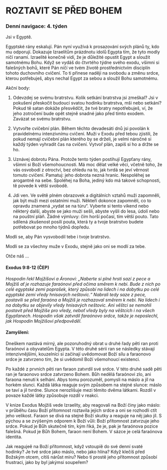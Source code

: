 # ROZTAVIT SE PŘED BOHEM

### Denní navigace: 4. týden

Jsi v Egyptě.

Egyptské rány eskalují. Pán nyní využívá k prosazování svých plánů ty, kdo mu odporují. Dokazuje Izraelitům prázdnotu idolů Egypta tím, že tyto modly ničí ranami. Izraelité konečně vidí, že je důležité opustit Egypt a sloužit samotnému Bohu. Když se vydáš do čtvrtého týdne svého exodu, všimni si falešných bohů, které Pán ničí ve tvém životě prostřednictvím disciplín tohoto duchovního cvičení. To ti přinese naději na svobodu a změnu srdce, kterou potřebuješ, abys nechal Egypt za sebou a sloužil Bohu samotnému.

Akční body:
1. Odevzdej se svému bratrstvu. Kolik setkání bratrstva jsi zmeškal? Jsi v pokušení přeskočit budoucí svatou hodinku bratrstva, mši nebo setkání? Pokud tě satan dokáže přesvědčit, že tvé bratry nepotřebuješ, ví, že jeho zotročení bude opět stejně snadné jako před tímto exodem. Zavázat se svému bratrstvu.

2. Vytvořte cvičební plán. Během těchto devadesáti dnů jsi povolán k pravidelnému intenzivnímu cvičení. Muži v Exodu před tebou zjistili, že pokud nemají cvičební plán kterého by se drželi, je velmi náročné si každý týden vyhradit čas na cvičení. Vytvoř plán, zapiš si ho a držte se ho.

3. Uznávej dobrotu Pána. Protože tento týden postihují Egypťany rány, všimni si Boží všemohoucnosti. Má moc dělat velké věci, včetně toho, že vás osvobodí z otroctví, bez ohledu na to, jak tvrdá se jeví věrnost tomuto cvičení. Pamatuj: jeho dobrota nezná hranic. Nespoléhej se arogantně na sebe. Spoléhej na Boha, jediný kdo má takové schopnosti, tě povede k větší svobodě.

4. Jdi ven. Ve světě plném obrazovek a digitálních vztahů muži zapomněli, jak být muži mezi ostatními muži. Někteří dokonce zapomněli, co to opravdu znamená „vydat se na túru“. Vyberte si tento víkend nebo některý další, abyste se jako muži sešli, abyste vyšli do lesa, údolí nebo na pouštní pláň. Žádné výmluvy: čím horší počasí, tím větší pouto. Tato sdílená zkušenost posílí pouta, která ty a tvoje bratrstvo budete potřebovat po mnoho týdnů dopředu.

Modli se, aby Pán vysvobodil tebe i tvoje bratrstvo.

Modli se za všechny muže v Exodu, stejně jako oni se modlí za tebe.

Otče náš …


#### Exodus 9:8-12 (ČEP)
*Hospodin řekl Mojžíšovi a Áronovi: „Naberte si plné hrsti sazí z pece a Mojžíš ať je rozhazuje faraónovi před očima směrem k nebi. Bude z nich po celé egyptské zemi poprašek, který způsobí na lidech i na dobytku po celé egyptské zemi vředy hnisavých neštovic.“ Nabrali tedy saze z pece, postavili se před faraóna a Mojžíš je rozhazoval směrem k nebi. Na lidech i na dobytku se objevily vředy hnisavých neštovic. Ani věštci se nemohli postavit před Mojžíše pro vředy, neboť vředy byly na věštcích i na všech Egypťanech. Hospodin však zatvrdil faraónovo srdce, takže je neposlechl, jak Hospodin Mojžíšovi předpověděl.*

#### Zamyšlení:
Dneškem nastává mírný, ale pozoruhodný obrat u druhé řady pěti ran proti faraónovi a obyvatelům Egypta. V této druhé sérii ran se následky stávají intenzivnějšími, kouzelníci si začínají uvědomovat Boží sílu a faraonovo srdce je zatvrzeno tím, že si uvědomil Boží všemohoucí existenci.

Po každé z prvních pěti ran faraon zatvrdil své srdce. V této druhé sadě pěti ran je faraonovo srdce zatvrzeno Bohem. Bůh nedělá faraónovi zlo, ani faraona nenutí k selhání. Abys tomu porozuměl, pomysli na máslo a jíl na horkém slunci. Každá látka reaguje svým způsobem na stejné slunce: máslo se taví a jíl tvrdne. Slunce nerozlišuje mezi těmito dvěma látkami. Rozdíl v povaze každé látky způsobuje rozdíl v reakci.

V knize Exodus Mojžíš vede Izraelity, aby reagovali na Boží činy jako máslo: v průběhu času Boží přítomnost roztavila jejich srdce a oni se rozhodli ctít jeho velikost. Faraon se dívá na stejné Boží skutky a reaguje na něj jako jíl. S pýchou a se zvýšeným odporem k Boží vůli: Boží přítomnost zatvrzuje jeho srdce. Pokud je Bůh skutečně tím, kým říká, že je, pak je faraónova pozice falešná. Pokud je Bůh Bohem, faraon není Bohem. V sázce je celá faraónova identita.

Jak reagujeě na Boží přítomnost, když vstoupíě do své denní svaté hodinky? Je tvé srdce jako máslo, nebo jako hlína? Když klečíš před Božským otcem, cítíš nárůst míru? Nebo ti prostě jeho přítomnost způsobí frustraci, jako by byl jakýmsi soupeřem?
